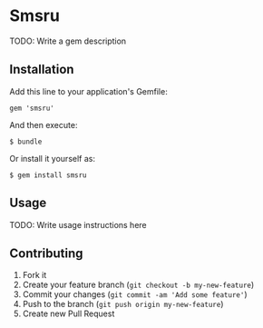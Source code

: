 # Smsru

TODO: Write a gem description

## Installation

Add this line to your application's Gemfile:

    gem 'smsru'

And then execute:

    $ bundle

Or install it yourself as:

    $ gem install smsru

## Usage

TODO: Write usage instructions here

## Contributing

1. Fork it
2. Create your feature branch (`git checkout -b my-new-feature`)
3. Commit your changes (`git commit -am 'Add some feature'`)
4. Push to the branch (`git push origin my-new-feature`)
5. Create new Pull Request
